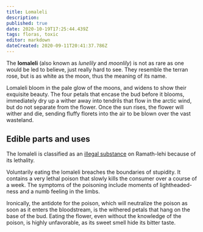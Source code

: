 ```yaml
---
title: Lomaleli
description: 
published: true
date: 2020-10-19T17:25:44.439Z
tags: floras, toxic
editor: markdown
dateCreated: 2020-09-11T20:41:37.786Z
---
```


The **lomaleli** (also known as *lunelily* and *moonlily*) is not as rare as one would be led to believe, just really hard to see. They resemble the terran rose, but is as white as the moon, thus the meaning of its name. 

Lomaleli bloom in the pale glow of the moons, and widens to show their exquisite beauty. The four petals that encase the bud before it blooms, immediately dry up a wither away into tendrils that flow in the arctic wind, but do not separate from the flower. Once the sun rises, the flower will wither and die, sending fluffy florets into the air to be blown over the vast wasteland.

## Edible parts and uses

The lomaleli is classified as an [illegal substance](/culture/laws) on Ramath-lehi because of its lethality.

Voluntarily eating the lomaleli breaches the boundaries of stupidity. It contains a very lethal poison that slowly kills the consumer over a course of a week. The symptoms of the poisoning include moments of lightheaded-ness and a numb feeling in the limbs.

Ironically, the antidote for the poison, which will neutralize the poison as soon as it enters the bloodstream, is the withered petals that hang on the base of the bud. Eating the flower, even without the knowledge of the poison, is highly unfavorable, as its sweet smell hide its bitter taste.